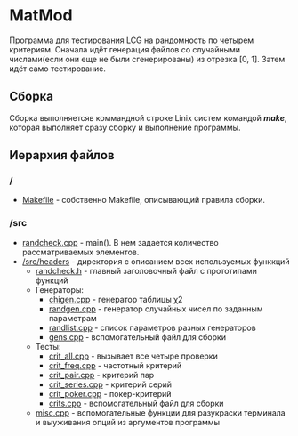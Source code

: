# MatMod

Программа для тестирования LCG на рандомность по четырем критериям. 
Сначала идёт генерация файлов со случайными числами(если они еще не были сгенерированы) из отрезка [0, 1].
Затем идёт само тестирование.

## Сборка

Сборка выполняетсяв коммандной строке Linix систем командой ***make***, которая выполняет сразу сборку и выполнение программы.

## Иерархия файлов

### /

* [Makefile](https://github.com/maxim1317/MatMod/blob/Makefile) - собственно Makefile, описывающий правила сборки.

### /src

* [randcheck.cpp](https://github.com/maxim1317/MatMod/blob/master/src/randcheck.cpp) - main(). В нем задается количество рассматриваемых элементов.
* [/src/headers](https://github.com/maxim1317/MatMod/blob/master/src/headers/) - директория с описанием всех используемых функкций
  * [randcheck.h](https://github.com/maxim1317/MatMod/blob/master/src/headers/randcheck.h) - главный заголовочный файл с прототипами функций
  * Генераторы:
    * [chigen.cpp](https://github.com/maxim1317/MatMod/blob/master/src/headers/chigen.cpp) - генератор таблицы  χ2
    * [randgen.cpp](https://github.com/maxim1317/MatMod/blob/master/src/headers/randgen.cpp) - генератор случайных чисел по заданным параметрам
    * [randlist.cpp](https://github.com/maxim1317/MatMod/blob/master/src/headers/randlist.cpp) - список параметров разных генераторов
    * [gens.cpp](https://github.com/maxim1317/MatMod/blob/master/src/headers/gens.cpp) - вспомогательный файл для сборки
  * Тесты:
    * [crit_all.cpp](https://github.com/maxim1317/MatMod/blob/master/src/headers/crit_all.cpp) - вызывает все четыре проверки
    * [crit_freq.cpp](https://github.com/maxim1317/MatMod/blob/master/src/headers/crit_freq.cpp) - частотный критерий
    * [crit_pair.cpp](https://github.com/maxim1317/MatMod/blob/master/src/headers/crit_pair.cpp) - критерий пар
    * [crit_series.cpp](https://github.com/maxim1317/MatMod/blob/master/src/headers/crit_series.cpp) - критерий серий
    * [crit_poker.cpp](https://github.com/maxim1317/MatMod/blob/master/src/headers/crit_poker.cpp) - покер-критерий
    * [crits.cpp](https://github.com/maxim1317/MatMod/blob/master/src/headers/crits.cpp) - вспомогательный файл для сборки
  * [misc.cpp](https://github.com/maxim1317/MatMod/blob/master/src/headers/misc.cpp) - вспомогательные функции для разукраски терминала и выуживания опций из аргументов программы
